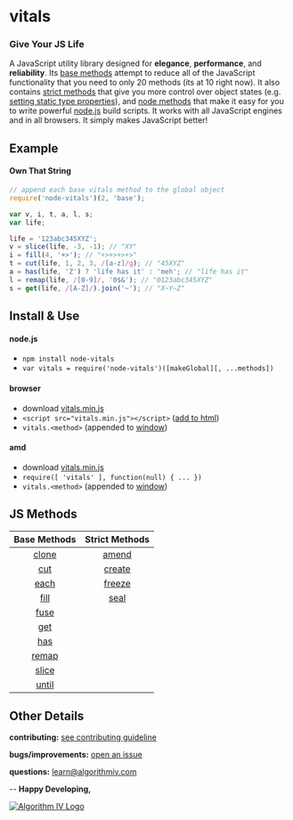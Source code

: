 # vitals
### Give Your JS Life
A JavaScript utility library designed for **elegance**, **performance**, and **reliability**. Its [base methods](#js-methods) attempt to reduce all of the JavaScript functionality that you need to only 20 methods (its at 10 right now). It also contains [strict methods](#js-methods) that give you more control over object states (e.g. [setting static type properties](https://github.com/imaginate/vitals/blob/master/methods/amend.js#L60-72)), and [node methods](#node-methods) that make it easy for you to write powerful [node.js](https://nodejs.org) build scripts. It works with all JavaScript engines and in all browsers. It simply makes JavaScript better!


## Example
#### Own That String
```javascript
// append each base vitals method to the global object
require('node-vitals')(2, 'base');

var v, i, t, a, l, s;
var life;

life = '123abc345XYZ';
v = slice(life, -3, -1); // "XY"
i = fill(4, '+>'); // "+>+>+>+>"
t = cut(life, 1, 2, 3, /[a-z]/g); // "45XYZ"
a = has(life, 'Z') ? 'life has it' : 'meh'; // "life has it"
l = remap(life, /[0-9]/, '0$&'); // "0123abc345XYZ"
s = get(life, /[A-Z]/).join('~'); // "X~Y~Z"
```

## Install & Use
#### node.js
- ``` npm install node-vitals ```
- ``` var vitals = require('node-vitals')([makeGlobal][, ...methods]) ```

#### browser
- download [vitals.min.js](https://github.com/imaginate/vitals/blob/master/src/browser/vitals.min.js)
- ``` <script src="vitals.min.js"></script> ``` ([add to html](http://javascript.info/tutorial/adding-script-html#external-scripts))
- ``` vitals.<method> ``` (appended to [window](https://developer.mozilla.org/en-US/docs/Web/API/Window))

#### amd
- download [vitals.min.js](https://github.com/imaginate/vitals/blob/master/src/browser/vitals.min.js)
- ``` require([ 'vitals' ], function(null) { ... }) ```
- ``` vitals.<method> ``` (appended to [window](https://developer.mozilla.org/en-US/docs/Web/API/Window))


## JS Methods
Base Methods                                                              | Strict Methods
:-----------------------------------------------------------------------: | :-------------------------------------------------------------------------:
[clone](https://github.com/imaginate/vitals/blob/master/methods/clone.js) | [amend](https://github.com/imaginate/vitals/blob/master/methods/amend.js)
[cut](https://github.com/imaginate/vitals/blob/master/methods/cut.js)     | [create](https://github.com/imaginate/vitals/blob/master/methods/create.js)
[each](https://github.com/imaginate/vitals/blob/master/methods/each.js)   | [freeze](https://github.com/imaginate/vitals/blob/master/methods/freeze.js)
[fill](https://github.com/imaginate/vitals/blob/master/methods/fill.js)   | [seal](https://github.com/imaginate/vitals/blob/master/methods/seal.js)
[fuse](https://github.com/imaginate/vitals/blob/master/methods/fuse.js)   | 
[get](https://github.com/imaginate/vitals/blob/master/methods/get.js)     | 
[has](https://github.com/imaginate/vitals/blob/master/methods/has.js)     | 
[remap](https://github.com/imaginate/vitals/blob/master/methods/remap.js) | 
[slice](https://github.com/imaginate/vitals/blob/master/methods/slice.js) | 
[until](https://github.com/imaginate/vitals/blob/master/methods/until.js) | 


## Other Details
**contributing:** [see contributing guideline](https://github.com/imaginate/vitals/blob/master/CONTRIBUTING.md)

**bugs/improvements:** [open an issue](https://github.com/imaginate/vitals/issues)

**questions:** learn@algorithmiv.com


--
**Happy Developing,**

<a href="http://www.algorithmiv.com/vitals"><img src="http://www.algorithmiv.com/images/aIV-logo.png" alt="Algorithm IV Logo" /></a>